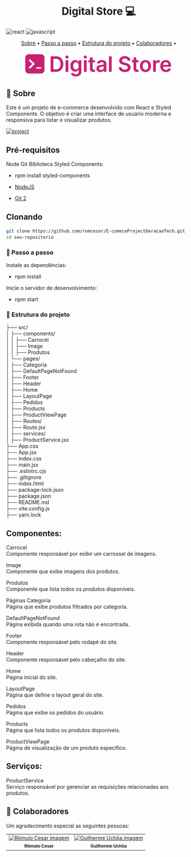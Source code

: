 [JAVASCRIPT__BADGE]: https://img.shields.io/badge/Javascript-000?style=for-the-badge&logo=javascript
[REACT__BADGE]: https://img.shields.io/badge/React-005CFE?style=for-the-badge&logo=react
[HTML5]: (https://img.shields.io/badge/html5-%23E34F26.svg?style=for-the-badge&logo=html5&logoColor=white)
[ForTheBadge uses-css]:(http://ForTheBadge.com/images/badges/uses-css.svg)]
[PROJECT__BADGE]: https://img.shields.io/badge/📱Visit_this_project-000?style=for-the-badge&logo=project
[PROJECT__URL]: https://github.com/romcesar/E-comeceProjectGeracaoTech.git

<h1 align="center" style="font-weight: bold;">Digital Store 💻</h1>

![react][REACT__BADGE]
![javascript][JAVASCRIPT__BADGE]

<p align="center">
 <a href="#about">Sobre</a> • 
 <a href="#started">Passo a passo</a> • 
  <a href="#started">Estrutura do projeto</a> • 
  <a href="#colab">Colaboradores</a> •
</p>


<p align="center">
    <img src="src/assets/logo-header.svg" alt="Image Example" width="400px">
</p>

<h2 id="started">📌 Sobre</h2>

Este é um projeto de e-commerce desenvolvido com React e Styled Components. O objetivo é criar uma interface de usuário moderna e responsiva para listar e visualizar produtos.

[![project][PROJECT__BADGE]][PROJECT__URL]

<h2>Pré-requisitos</h2>

Node
Git
Biblioteca Styled Components:

- npm install styled-components

- [NodeJS](https://github.com/)
- [Git 2](https://github.com)

<h2>Clonando</h2>

```bash
git clone https://github.com/romcesar/E-comeceProjectGeracaoTech.git
cd seu-repositorio
```

<h3 id="started">🚀 Passo a passo</h3>

Instale as dependências:
- npm install

Inicie o servidor de desenvolvimento:
- npm start

<h3 id="routes">📍 Estrutura do projeto</h3>

 <div class="directory-structure">
    ├── src/<br>
    │   ├── components/<br>
    │   │   ├── Carrocel<br>
    │   │   ├── Image<br>
    │   │   ├── Produtos<br>
    │   └── pages/<br>
    │       ├── Categoria<br>
    │       ├── DefaultPageNotFound<br>
    │       ├── Footer<br>
    │       ├── Header<br>
    │       ├── Home<br>
    │       ├── LayoutPage<br>
    │       ├── Pedidos<br>
    │       ├── Products<br>
    │       ├── ProductViewPage<br>
    │   ├── Routes/<br>
    │       ├── Route.jsx<br>
    │   ├── services/<br>
    │       ├── ProductService.jsx<br>
    ├── App.css<br>
    ├── App.jsx<br>
    ├── index.css<br>
    ├── main.jsx<br>
    ├── .eslintrc.cjs<br>
    ├── .gitignore<br>
    ├── index.html<br>
    ├── package-lock.json<br>
    ├── package.json<br>
    ├── README.md<br>
    ├── vite.config.js<br>
    ├── yarn.lock<br>
  </div>

## Componentes:

Carrocel<br>
Componente responsável por exibir um carrossel de imagens.

Image<br>
Componente que exibe imagens dos produtos.

Produtos<br>
Componente que lista todos os produtos disponíveis.

Páginas
Categoria<br>
Página que exibe produtos filtrados por categoria.

DefaultPageNotFound<br>
Página exibida quando uma rota não é encontrada.

Footer<br>
Componente responsável pelo rodapé do site.

Header<br>
Componente responsável pelo cabeçalho do site.

Home<br>
Página inicial do site.

LayoutPage<br>
Página que define o layout geral do site.

Pedidos<br>
Página que exibe os pedidos do usuário.

Products<br>
Página que lista todos os produtos disponíveis.

ProductViewPage<br>
Página de visualização de um produto específico.

## Serviços:

ProductService<br>
Serviço responsável por gerenciar as requisições relacionadas aos produtos.

<h2 id="colab">🤝 Colaboradores</h2>

Um agradecimento especial as seguintes pessoas:

<table>
  <tr>
    <td align="center">
      <a href="#">
        <img src=""C:\Users\Hanye\Downloads\ROMIM.jpg"" width="100px;" alt="Rômulo Cesar imagem"/><br>
        <sub>
          <b>Rômulo Cesar</b>
        </sub>
      </a>
    </td>
    <td align="center">
      <a href="#">
        <img src=""C:\Users\Hanye\Downloads\HANYEL.jpg"" width="100px;" alt="Guilherme Uchôa imagem"/><br>
        <sub>
          <b>Guilherme Uchôa</b>
        </sub>
      </a>
    </td>
  </tr>
</table>
